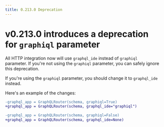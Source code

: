 ```yaml
---
title: 0.213.0 Deprecation
---
```


# v0.213.0 introduces a deprecation for `graphiql` parameter

All HTTP integration now will use `graphql_ide` instead of `graphiql` parameter.
If you're not using the `graphiql` parameter, you can safely ignore this deprecation.

If you're using the `graphiql` parameter, you should change it to `graphql_ide` instead.

Here's an example of the changes:

```diff
-graphql_app = GraphQLRouter(schema, graphiql=True)
+graphql_app = GraphQLRouter(schema, graphql_ide="graphiql")

-graphql_app = GraphQLRouter(schema, graphiql=False)
+graphql_app = GraphQLRouter(schema, graphql_ide=None)
```
